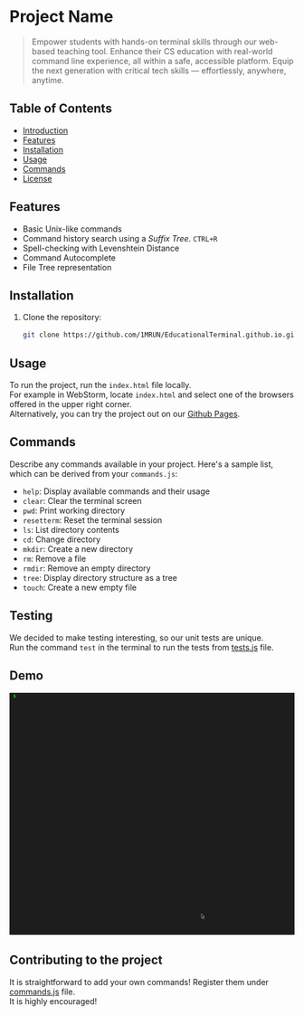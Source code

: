 # Project Name

> Empower students with hands-on terminal skills through our web-based teaching tool. Enhance their CS education with real-world command line experience, all within a safe, accessible platform. Equip the next generation with critical tech skills — effortlessly, anywhere, anytime.

## Table of Contents

- [Introduction](#introduction)
- [Features](#features)
- [Installation](#installation)
- [Usage](#usage)
- [Commands](#commands)
- [License](#license)

## Features

- Basic Unix-like commands
- Command history search using a _Suffix Tree_. `CTRL+R`
- Spell-checking with Levenshtein Distance
- Command Autocomplete
- File Tree representation


## Installation

1. Clone the repository:
   ```bash
   git clone https://github.com/1MRUN/EducationalTerminal.github.io.git
   ```

## Usage

To run the project, run the `index.html` file locally. \
For example in WebStorm, locate `index.html` and select one of the browsers offered in the upper right corner. \
Alternatively, you can try the project out on our [Github Pages](https://1mrun.github.io/EducationalTerminal.github.io/).

## Commands

Describe any commands available in your project. Here's a sample list, which can be derived from your `commands.js`:

- `help`: Display available commands and their usage
- `clear`: Clear the terminal screen
- `pwd`: Print working directory
- `resetterm`: Reset the terminal session
- `ls`: List directory contents
- `cd`: Change directory
- `mkdir`: Create a new directory
- `rm`: Remove a file
- `rmdir`: Remove an empty directory
- `tree`: Display directory structure as a tree
- `touch`: Create a new empty file

## Testing

We decided to make testing interesting, so our unit tests are unique. \
Run the command `test` in the terminal to run the tests from [tests.js](tests.js) file.

## Demo
![terminal demo](resources/terminal-demo.gif)
## Contributing to the project
It is straightforward to add your own commands! Register them under [commands.js](commands.js) file. \
It is highly encouraged!
